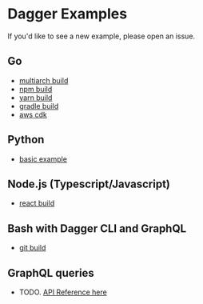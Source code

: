 # Dagger Examples

If you'd like to see a new example, please open an issue.

## Go

- [multiarch build](./go/multiarch-build/)
- [npm build](./go/npm-build/)
- [yarn build](./go/yarn-build/)
- [gradle build](./go/gradle-build/)
- [aws cdk](./go/aws-cdk/)

## Python

- [basic example](./python/basic-example/)

## Node.js (Typescript/Javascript)

- [react build](./nodejs/react-build/)

## Bash with Dagger CLI and GraphQL

- [git build](./bash/git-build/)

## GraphQL queries

- TODO. [API Reference here](https://docs.dagger.io/api)
